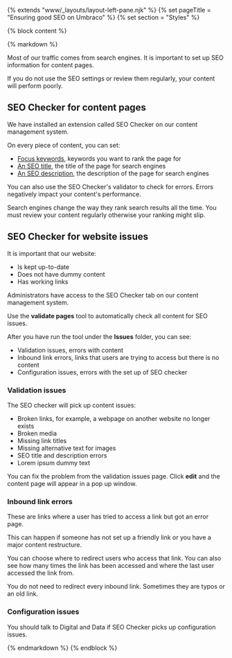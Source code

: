 {% extends "www/_layouts/layout-left-pane.njk" %}
{% set pageTitle = "Ensuring good SEO on Umbraco" %}
{% set section = "Styles" %}

{% block content %}

{% markdown %}

Most of our traffic comes from search engines. It is important to set up SEO information for content pages.

If you do not use the SEO settings or review them regularly, your content will perform poorly.

## SEO Checker for content pages

We have installed an extension called SEO Checker on our content management system.

On every piece of content, you can set:

- [Focus keywords](https://yoast.com/focus-keyword/), keywords you want to rank the page for
- [An SEO title](https://yoast.com/page-titles-seo/), the title of the page for search engines
- [An SEO description](https://yoast.com/meta-descriptions/), the description of the page for search engines

You can also use the SEO Checker's validator to check for errors. Errors negatively impact your content's performance.

<div class="tfwmds-inset-text">
  Search engines change the way they rank search results all the time. You must review your content regularly otherwise your ranking might slip.
</div>

## SEO Checker for website issues

It is important that our website:

- Is kept up-to-date
- Does not have dummy content
- Has working links

Administrators have access to the SEO Checker tab on our content management system.

Use the **validate pages** tool to automatically check all content for SEO issues.

After you have run the tool under the **Issues** folder, you can see:

- Validation issues, errors with content
- Inbound link errors, links that users are trying to access but there is no content
- Configuration issues, errors with the set up of SEO checker

### Validation issues

The SEO checker will pick up content issues:

- Broken links, for example, a webpage on another website no longer exists
- Broken media
- Missing link titles
- Missing alternative text for images
- SEO title and description errors
- Lorem ipsum dummy text

You can fix the problem from the validation issues page. Click **edit** and the content page will appear in a pop up window.

### Inbound link errors

These are links where a user has tried to access a link but got an error page.

This can happen if someone has not set up a friendly link or you have a major content restructure.

You can choose where to redirect users who access that link. You can also see how many times the link has been accessed and where the last user accessed the link from.

<div class="tfwmds-inset-text">
  You do not need to redirect every inbound link. Sometimes they are typos or an old link.
</div>

### Configuration issues

You should talk to Digital and Data if SEO Checker picks up configuration issues.

{% endmarkdown %}
{% endblock %}
